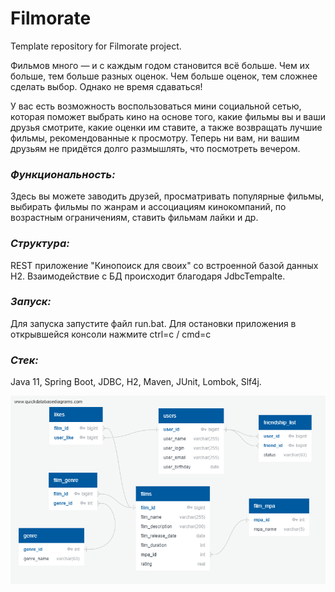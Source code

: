 # Filmorate
Template repository for Filmorate project.        

Фильмов много — и с каждым годом становится всё больше. Чем их больше, тем больше разных оценок. Чем больше оценок, тем сложнее сделать выбор. Однако не время сдаваться! 

У вас есть возможность воспользоваться мини социальной сетью, которая поможет выбрать кино на основе того, какие фильмы вы и ваши друзья смотрите, какие оценки им ставите, а также возвращать лучшие фильмы, рекомендованные к просмотру. Теперь ни вам, ни вашим друзьям не придётся долго размышлять, что посмотреть вечером.

### *Функциональность:*
Здесь вы можете заводить друзей, просматривать популярные фильмы, выбирать фильмы по жанрам и ассоциациям кинокомпаний, по возрастным ограничениям, ставить фильмам лайки и др.

### *Структура:*
REST приложение "Кинопоиск для своих" со встроенной базой данных H2. Взаимодействие с БД происходит благодаря JdbcTempalte.

### *Запуск:*
Для запуска запустите файл run.bat. Для остановки приложения в открывшейся консоли нажмите ctrl=c / cmd=c

### *Стек:*
Java 11, Spring Boot, JDBC, H2, Maven, JUnit, Lombok, Slf4j.

![Database schema](https://github.com/OlegSharomov/filmorate/blob/main/images/QuickDBD-Free%20Diagram.png)        
